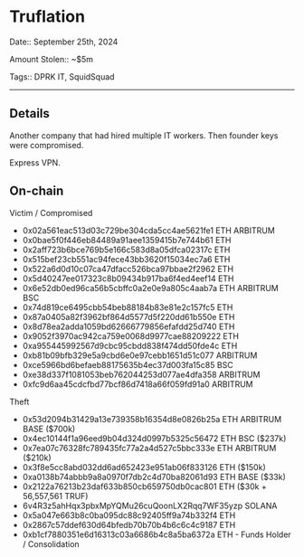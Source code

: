 # Truflation

Date:: September 25th, 2024

Amount Stolen:: ~$5m

Tags:: DPRK IT, SquidSquad

---

## Details

Another company that had hired multiple IT workers. Then founder keys were compromised.

Express VPN.



## On-chain


Victim / Compromised

- 0x02a561eac513d03c729be304cda5cc4ae5621fe1 ETH ARBITRUM
- 0x0bae5f0f446eb84489a91aee1359415b7e744b61 ETH
- 0x2aff723b6bce769b5e166c583d8a05dfca02317c ETH
- 0x515bef23cb551ac94fece43bb3620f15034ec7a6 ETH
- 0x522a6d0d10c07ca47dfacc526bca97bbae2f2962 ETH
- 0x5d40247ee017323c8b09434b917ba6f4ed4eef14 ETH
- 0x6e52db0ed96ca56b5cbffc0a2e0e9a805c4aab7a ETH ARBITRUM BSC
- 0x74d819ce6495cbb54beb88184b83e81e2c157fc5 ETH
- 0x87a0405a82f3962bf864d5577d5f220dd61b550e ETH
- 0x8d78ea2adda1059bd62666779856efafdd25d740 ETH
- 0x9052f3970ac942ca759e0068d9977cae88209222 ETH
- 0xa955445992567d9cbc95cbdd838f474dd50fde4c ETH
- 0xb81b09bfb329e5a9cbd6e0e97cebb1651d51c077 ARBITRUM
- 0xce5966bd6befaeb88175635b4ec37d003fa15c85 BSC
- 0xe38d337f1081053beb762044253d077ae4dfa358 ARBITRUM
- 0xfc9d6aa45cdcfbd77bcf86d7418a66f059fd91a0 ARBITRUM




Theft 

- 0x53d2094b31429a13e739358b16354d8e0826b25a ETH ARBITRUM BASE ($700k)
- 0x4ec10144f1a96eed9b04d324d0997b5325c56472 ETH BSC ($237k)
- 0x7ea07c76328fc789435fc77a2a4d527c5bbc333e ETH ARBITRUM ($210k)
- 0x3f8e5cc8abd032dd6ad652423e951ab06f833126 ETH ($150k)
- 0xa0138b74abbb9a8a0970f7db2c4d70ba82061d93 ETH BASE ($33k)
- 0x2122a76213b23daf633b850cb659750db0cac801 ETH ($30k + 56,557,561 TRUF)
- 6v4R3z5ahHqx3pbxMpYQMu26cuQoonLX2Rqq7WF35yzp SOLANA
- 0x5a047e663b8c0ba095dc88c92405ff9a74b332f4 ETH
- 0x2867c57ddef630d64bfedb70b70b4b6c6c4c9187 ETH
- 0xb1cf7880351e6d16313c03a6686b4c8a5ba6372a ETH - Funds Holder / Consolidation
